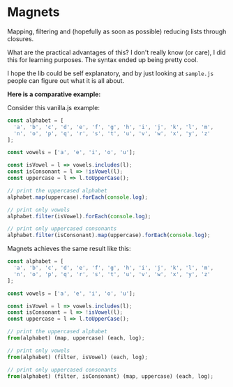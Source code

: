 # Magnets

Mapping, filtering and (hopefully as soon as possible) reducing lists through closures.

What are the practical advantages of this? I don't really know (or care), I did this for learning purposes. The syntax ended up being pretty cool.

I hope the lib could be self explanatory, and by just looking at `sample.js` people can figure out what it is all about.

__Here is a comparative example:__

Consider this vanilla.js example:

```js
const alphabet = [
  'a', 'b', 'c', 'd', 'e', 'f', 'g', 'h', 'i', 'j', 'k', 'l', 'm',
  'n', 'o', 'p', 'q', 'r', 's', 't', 'u', 'v', 'w', 'x', 'y', 'z'
];

const vowels = ['a', 'e', 'i', 'o', 'u'];

const isVowel = l => vowels.includes(l);
const isConsonant = l => !isVowel(l);
const uppercase = l => l.toUpperCase();

// print the uppercased alphabet
alphabet.map(uppercase).forEach(console.log);

// print only vowels
alphabet.filter(isVowel).forEach(console.log);

// print only uppercased consonants
alphabet.filter(isConsonant).map(uppercase).forEach(console.log);

```

Magnets achieves the same result like this:

```js
const alphabet = [
  'a', 'b', 'c', 'd', 'e', 'f', 'g', 'h', 'i', 'j', 'k', 'l', 'm',
  'n', 'o', 'p', 'q', 'r', 's', 't', 'u', 'v', 'w', 'x', 'y', 'z'
];

const vowels = ['a', 'e', 'i', 'o', 'u'];

const isVowel = l => vowels.includes(l);
const isConsonant = l => !isVowel(l);
const uppercase = l => l.toUpperCase();

// print the uppercased alphabet
from(alphabet) (map, uppercase) (each, log);

// print only vowels
from(alphabet) (filter, isVowel) (each, log);

// print only uppercased consonants
from(alphabet) (filter, isConsonant) (map, uppercase) (each, log);
```
